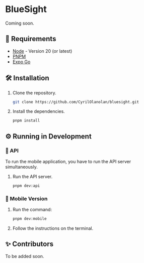 # BlueSight

Coming soon.

## 🚥 Requirements

- [Node](https://nodejs.org/) - Version 20 (or latest)
- [PNPM](https://pnpm.io/)
- [Expo Go](https://expo.dev/go)

## 🛠️ Installation

1. Clone the repository.
   ```bash
   git clone https://github.com/CyrilOlanolan/bluesight.git
   ```
2. Install the dependencies.
   ```bash
   pnpm install
   ```

## ⚙️ Running in Development

### 🔗 API

To run the mobile application, you have to run the API server simultaneously.

1. Run the API server.
   ```bash
   pnpm dev:api
   ```

### 📱 Mobile Version

1. Run the command:
   ```bash
   pnpm dev:mobile
   ```
2. Follow the instructions on the terminal.

## ✨ Contributors

To be added soon.
